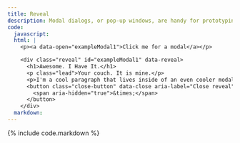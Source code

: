 ```yaml
---
title: Reveal
description: Modal dialogs, or pop-up windows, are handy for prototyping and production. Foundation includes Reveal, our jQuery modal plugin, to make this easy for you.
code:
  javascript:
  html: |
    <p><a data-open="exampleModal1">Click me for a modal</a></p>

    <div class="reveal" id="exampleModal1" data-reveal>
      <h1>Awesome. I Have It.</h1>
      <p class="lead">Your couch. It is mine.</p>
      <p>I'm a cool paragraph that lives inside of an even cooler modal. Wins!</p>
      <button class="close-button" data-close aria-label="Close reveal" type="button">
        <span aria-hidden="true">&times;</span>
      </button>
    </div>
  markdown:
---
```

{% include code.markdown %}
